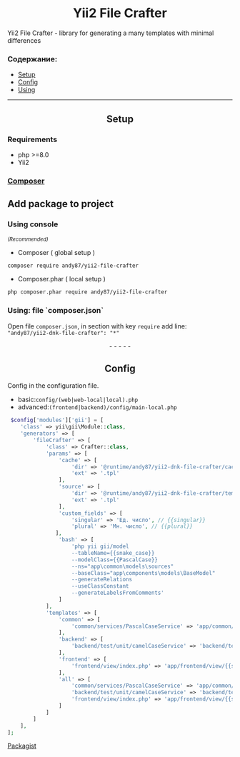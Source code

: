 
<h1 align="center">Yii2 File Crafter</h1>

Yii2 File Crafter - library for generating a many templates with minimal differences

### Содержание:

- [Setup](#yii2-dnk-file-crafter-setup)
- [Config](#yii2-dnk-file-crafter-config)
- [Using](#yii2-dnk-file-crafter-setup-composer-composer-use)


___

<span id="yii2-migrate-architect-setup"></span>
<h2 align="center">
Setup
</h2>

<span id="yii2-migrate-architect-setup-require"></span>
<h3>Requirements</h3> 

- php >=8.0
- Yii2

<h3>
    <a href="https://getcomposer.org/download/">Composer</a>
</h3>

<span id="yii2-migrate-architect-setup"></span>
## Add package to project

<h3>Using console</h3>
<small><i>(Recommended)</i></small>

- Composer ( global setup )
```bash
composer require andy87/yii2-file-crafter
````  
- Composer.phar ( local setup )
```bash
php composer.phar require andy87/yii2-file-crafter
```

<span id="yii2-dnk-file-crafter-setup-composer-composer"></span>
<h3>Using: file `composer.json`</h3>

Open file `composer.json`, in section with key `require` add line:  
`"andy87/yii2-dnk-file-crafter": "*"`  


<p align="center">- - - - -</p>


<span id="yii2-migrate-architect-config"></span>
<h2 align="center">
    Config
</h2>

Config in the configuration file.
 - basic:`config/(web|web-local|local).php`
 - advanced:`(frontend|backend)/config/main-local.php`

```php
 $config['modules']['gii'] = [
    'class' => yii\gii\Module::class,
    'generators' => [
        'fileCrafter' => [
            'class' => Crafter::class,
            'params' => [
                'cache' => [
                    'dir' => '@runtime/andy87/yii2-dnk-file-crafter/cache',
                    'ext' => '.tpl'
                ],
                'source' => [
                    'dir' => '@runtime/andy87/yii2-dnk-file-crafter/templates/source',
                    'ext' => '.tpl'
                ],
                'custom_fields' => [
                    'singular' => 'Ед. число', // {{singular}}
                    'plural' => 'Мн. число', // {{plural}}
               ],
                'bash' => [
                    'php yii gii/model
                    --tableName={{snake_case}}
                    --modelClass={{PascalCase}}
                    --ns="app\common\models\sources"
                    --baseClass="app\components\models\BaseModel"
                    --generateRelations
                    --useClassConstant
                    --generateLabelsFromComments'
                ]
            ],
            'templates' => [
                'common' => [
                    'common/services/PascalCaseService' => 'app/common/services/items/{[PascalCase]}Service',
                ],
                'backend' => [
                    'backend/test/unit/camelCaseService' => 'backend/test/unit/{camelCase}Service',
                ],
                'frontend' => [
                    'frontend/view/index.php' => 'app/frontend/view/{{snake_case}}/index',
                ],
                'all' => [
                    'common/services/PascalCaseService' => 'app/common/services/items/{PascalCase}Service',
                    'backend/test/unit/camelCaseService' => 'backend/test/unit/{camelCase}Service',
                    'frontend/view/index.php' => 'app/frontend/view/{{snake_case}}/index',
                ]
            ]
        ]
    ],
];
```

[Packagist](https://packagist.org/packages/andy87/yii2-file-crafter)
